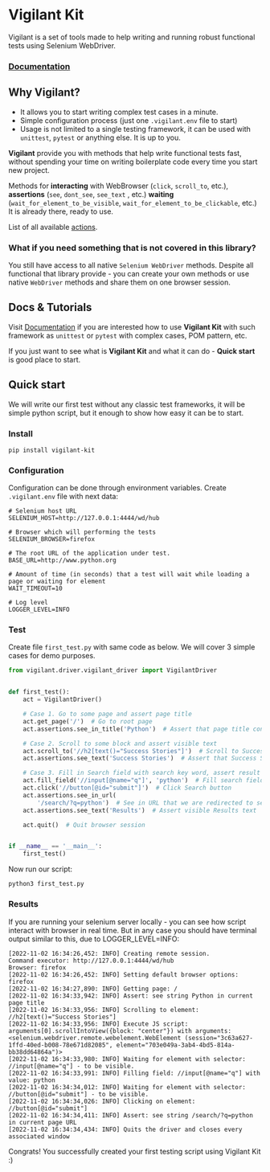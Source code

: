 # Vigilant Kit
Vigilant is a set of tools made to help writing and running robust functional tests using Selenium WebDriver. 

### [Documentation](docs/index.md)

## Why Vigilant?
 - It allows you to start writing complex test cases in a minute.
 - Simple configuration process (just one `.vigilant.env` file to start)
 - Usage is not limited to a single testing framework, it can be used with `unittest`, `pytest` or anything else.
It is up to you.

**Vigilant** provide you with methods that help write functional tests fast, without spending your time on writing
boilerplate code every time you start new project.

Methods for **interacting** with WebBrowser (`click`, `scroll_to`,  etc.), **assertions** (`see`, `dont_see`, `see_text`
, etc.) **waiting** (`wait_for_element_to_be_visible`, `wait_for_element_to_be_clickable`, etc.)
It is already there, ready to use.

List of all available [actions](docs/actions.md).

### What if you need something that is not covered in this library?

You still have access to all native `Selenium WebDriver` methods. Despite all functional that library provide - 
you can create your own methods or use native `WebDriver` methods and share them on one browser session.

## Docs & Tutorials
Visit [Documentation](docs/index.md) if you are interested how to use **Vigilant Kit** with such framework as `unittest` or `pytest` with complex cases, POM 
pattern, etc.

If you just want to see what is **Vigilant Kit** and what it can do - **Quick start** is good place to start.

## Quick start
We will write our first test without any classic test frameworks, it will be simple python script, but it enough
to show how easy it can be to start.
### Install
```shell
pip install vigilant-kit
```

### Configuration
Configuration can be done through environment variables. Create `.vigilant.env` file with next data:
```shell
# Selenium host URL
SELENIUM_HOST=http://127.0.0.1:4444/wd/hub 

# Browser which will performing the tests
SELENIUM_BROWSER=firefox 

# The root URL of the application under test.
BASE_URL=http://www.python.org 

# Amount of time (in seconds) that a test will wait while loading a page or waiting for element
WAIT_TIMEOUT=10 

# Log level
LOGGER_LEVEL=INFO 
```

### Test
Create file `first_test.py` with same code as below. We will cover 3 simple cases for demo purposes.
```python
from vigilant.driver.vigilant_driver import VigilantDriver


def first_test():
    act = VigilantDriver()

    # Case 1. Go to some page and assert page title
    act.get_page('/')  # Go to root page
    act.assertions.see_in_title('Python')  # Assert that page title contains 'Python' string

    # Case 2. Scroll to some block and assert visible text
    act.scroll_to('//h2[text()="Success Stories"]')  # Scroll to Success Stories block
    act.assertions.see_text('Success Stories')  # Assert that Success Stories string is visible

    # Case 3. Fill in Search field with search key word, assert result in search result page.
    act.fill_field('//input[@name="q"]', 'python')  # Fill search field
    act.click('//button[@id="submit"]')  # Click Search button
    act.assertions.see_in_url(
        '/search/?q=python')  # See in URL that we are redirected to search result page
    act.assertions.see_text('Results')  # Assert visible Results text

    act.quit()  # Quit browser session


if __name__ == '__main__':
    first_test()

```
Now run our script:
```shell
python3 first_test.py
```
### Results
If you are running your selenium server locally - you can see how script interact with browser in real time. But in any
case you should have terminal output similar to this, due to LOGGER_LEVEL=INFO:
```shell
[2022-11-02 16:34:26,452: INFO] Creating remote session.
Command executor: http://127.0.0.1:4444/wd/hub
Browser: firefox
[2022-11-02 16:34:26,452: INFO] Setting default browser options: firefox
[2022-11-02 16:34:27,890: INFO] Getting page: /
[2022-11-02 16:34:33,942: INFO] Assert: see string Python in current page title
[2022-11-02 16:34:33,956: INFO] Scrolling to element: //h2[text()="Success Stories"]
[2022-11-02 16:34:33,956: INFO] Execute JS script: arguments[0].scrollIntoView({block: "center"}) with arguments: <selenium.webdriver.remote.webelement.WebElement (session="3c63a627-1ffd-40ed-b008-78e671d82085", element="703e049a-3ab4-4bd5-814a-bb38dd64864a")>
[2022-11-02 16:34:33,980: INFO] Waiting for element with selector: //input[@name="q"] - to be visible.
[2022-11-02 16:34:33,991: INFO] Filling field: //input[@name="q"] with value: python
[2022-11-02 16:34:34,012: INFO] Waiting for element with selector: //button[@id="submit"] - to be visible.
[2022-11-02 16:34:34,026: INFO] Clicking on element: //button[@id="submit"]
[2022-11-02 16:34:34,411: INFO] Assert: see string /search/?q=python in current page URL
[2022-11-02 16:34:34,434: INFO] Quits the driver and closes every associated window

```
Congrats! You successfully created your first testing script using Vigilant Kit :)
